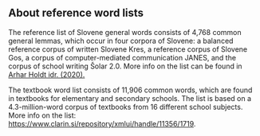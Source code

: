## About reference word lists

The reference list of Slovene general words consists of 4,768 common general lemmas, which occur in four corpora of Slovene:
a balanced reference corpus of written Slovene Kres, a reference corpus of Slovene Gos, a corpus of computer-mediated communication JANES,
and the corpus of school writing Šolar 2.0. More info on the list can be found in [Arhar Holdt idr. (2020).](https://nl.ijs.si/jtdh20/pdf/JT-DH_2020_Arhar-Holdt-et-al_Referencni-seznam-pogostih-splosnih-besed-za-slovenscino.pdf "Prispevek Referenčni seznam pogostih splošnih besed za slovenščino")

The textbook word list consists of 11,906 common words, which are found in textbooks for elementary and secondary schools. The list is based
on a 4.3-million-word corpus of textbooks from 16 different school subjects. More info on the list: https://www.clarin.si/repository/xmlui/handle/11356/1719.
